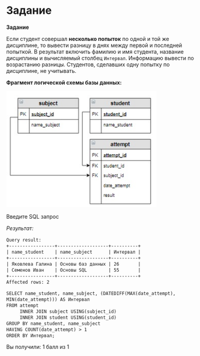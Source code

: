 # Задание

**Задание**

Если студент совершал **несколько попыток** по одной и той же дисциплине, то вывести разницу в днях между первой и последней попыткой. В результат включить фамилию и имя студента, название дисциплины и вычисляемый столбец `Интервал`. Информацию вывести по возрастанию разницы. Студентов, сделавших одну попытку по дисциплине, не учитывать.

**Фрагмент логической схемы базы данных:**

<p float="left">
<img src="cx_4_3.jpg" width="400" />
</p>

Введите SQL запрос

*Результат:*

```mysql
Query result:
+-----------------+-------------------+----------+
| name_student    | name_subject      | Интервал |
+-----------------+-------------------+----------+
| Яковлева Галина | Основы баз данных | 26       |
| Семенов Иван    | Основы SQL        | 55       |
+-----------------+-------------------+----------+
Affected rows: 2
```

```mysql
SELECT name_student, name_subject, (DATEDIFF(MAX(date_attempt), MIN(date_attempt))) AS Интервал
FROM attempt
     INNER JOIN subject USING(subject_id)
     INNER JOIN student USING(student_id)
GROUP BY name_student, name_subject
HAVING COUNT(date_attempt) > 1
ORDER BY Интервал;
```

Вы получили: 1 балл из 1
